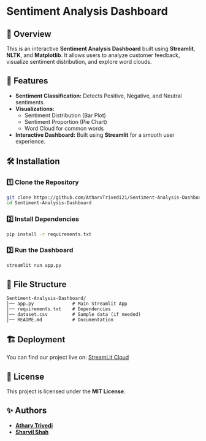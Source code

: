 # Sentiment Analysis Dashboard

## 📌 Overview
This is an interactive **Sentiment Analysis Dashboard** built using **Streamlit**, **NLTK**, and **Matplotlib**. It allows users to analyze customer feedback, visualize sentiment distribution, and explore word clouds.

## 🚀 Features
- **Sentiment Classification:** Detects Positive, Negative, and Neutral sentiments.
- **Visualizations:** 
  - Sentiment Distribution (Bar Plot)
  - Sentiment Proportion (Pie Chart)
  - Word Cloud for common words
- **Interactive Dashboard:** Built using **Streamlit** for a smooth user experience.

## 🛠️ Installation

### 1️⃣ Clone the Repository
```bash
git clone https://github.com/AtharvTrivedi21/Sentiment-Analysis-Dashboard.git
cd Sentiment-Analysis-Dashboard
```

### 2️⃣ Install Dependencies
```bash
pip install -r requirements.txt
```

### 3️⃣ Run the Dashboard
```bash
streamlit run app.py
```

## 📂 File Structure
```
Sentiment-Analysis-Dashboard/
│── app.py              # Main Streamlit App
│── requirements.txt    # Dependencies
│── dataset.csv         # Sample data (if needed)
│── README.md           # Documentation
```

## 🏗️ Deployment
You can find our project live on: [StreamLit Cloud](link)

## 📜 License
This project is licensed under the **MIT License**.

## ✨ Authors
- **[Atharv Trivedi](http://github.com/AtharvTrivedi21)**
- **[Sharvil Shah](http://github.com/Sharvil-Shah)** 
